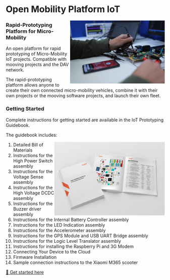 # Open Mobility Platform IoT

<img src="./images/prototype-board.jpg" width="300" align="right" />

### Rapid-Prototyping Platform for Micro-Mobility
An open platform for rapid prototyping of Micro-Mobility IoT projects. Compatible with mooving projects and the DAV network.

The rapid-prototyping platform allows anyone to create their own connected micro-mobility vehicles, combine it with their own projects or the mooving software projects, and launch their own fleet.

### Getting Started

Complete instructions for getting started are available in the IoT Prototyping Guidebook.

The guidebook includes:

<img src="./images/omp-iot-book-open.jpg" width="350" align="right" />

1. Detailed Bill of Materials
2. Instructions for the High Power Switch assembly
3. Instructions for the Voltage Sense assembly
4. Instructions for the High Voltage DCDC assembly
5. Instructions for the Buzzer driver assembly
6. Instructions for the Internal Battery Controller assembly
7. Instructions for the LED Indication assembly 
8. Instructions for the Accelerometer assembly
9. Instructions for the GPS Module and USB UART Bridge assembly 
10. Instructions for the Logic Level Translator assembly
11. Instructions for installing the Raspberry Pi and 3G Modem 
12. Connecting Your Device to the Cloud
13. Firmware Installation
14. Sample connection instructions to the Xiaomi M365 scooter

[📘 Get started here](https://github.com/DAVFoundation/mooving-iot-firmware/blob/master/documentation/Mooving%20IoT%20Guidebook.pdf)
